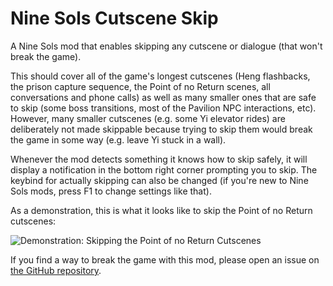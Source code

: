 # Nine Sols Cutscene Skip

A Nine Sols mod that enables skipping any cutscene or dialogue (that won't break the game).

This should cover all of the game's longest cutscenes (Heng flashbacks, the prison capture sequence, the Point of no Return scenes, all conversations and phone calls) as well as many smaller ones that are safe to skip (some boss transitions, most of the Pavilion NPC interactions, etc). However, many smaller cutscenes (e.g. some Yi elevator rides) are deliberately not made skippable because trying to skip them would break the game in some way (e.g. leave Yi stuck in a wall).

Whenever the mod detects something it knows how to skip safely, it will display a notification in the bottom right corner prompting you to skip. The keybind for actually skipping can also be changed (if you're new to Nine Sols mods, press F1 to change settings like that).

As a demonstration, this is what it looks like to skip the Point of no Return cutscenes:

![Demonstration: Skipping the Point of no Return Cutscenes](https://github.com/Ixrec/NineSolsCutsceneSkip/blob/main/ponr_demo.gif)

If you find a way to break the game with this mod, please open an issue on [the GitHub repository](https://github.com/Ixrec/NineSolsCutsceneSkip).